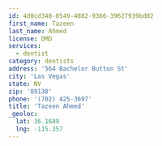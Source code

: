 ```yaml
---
id: 4d0cd348-0549-4882-9366-39627939bd02
first_name: Tazeen
last_name: Ahmed
license: DMD
services:
  - dentist
category: dentists
address: '564 Bachelor Button St'
city: 'Las Vegas'
state: NV
zip: '89138'
phone: '(702) 425-3697'
title: 'Tazeen Ahmed'
_geoloc:
  lat: 36.1689
  lng: -115.357
---
```


